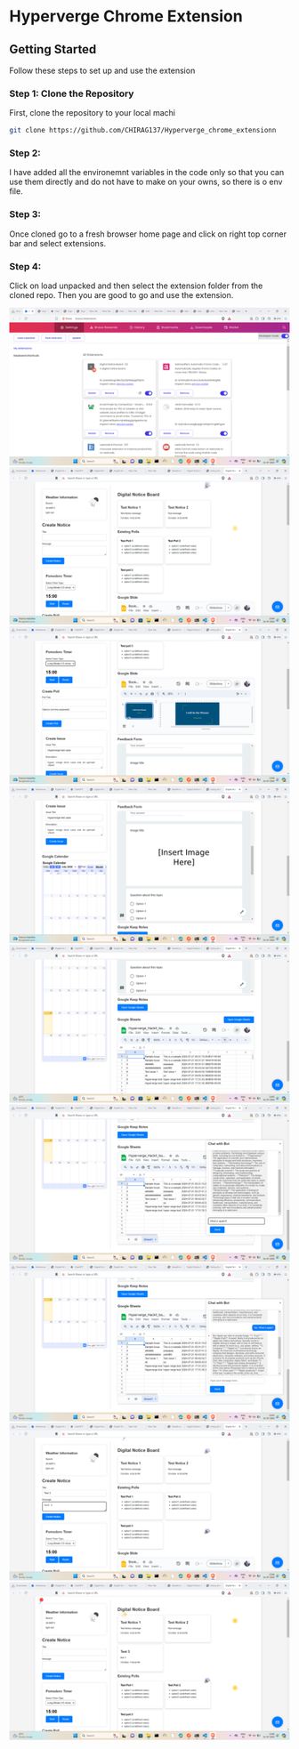 # Hyperverge Chrome Extension

## Getting Started

Follow these steps to set up and use the extension

### Step 1: Clone the Repository

First, clone the repository to your local machi

```bash
git clone https://github.com/CHIRAG137/Hyperverge_chrome_extensionn
```
### Step 2:
I have added all the environemnt variables in the code only so that you can use them directly and do not have to make on your owns, so there is o env file.

### Step 3:
Once cloned go to a fresh browser home page and click on right top corner bar and select extensions.

### Step 4:
Click on load unpacked and then select the extension folder from the cloned repo. Then you are good to go and use the extension.

![Screenshot](screenshots/Screenshot%20(349).png)
![Screenshot](screenshots/Screenshot%20(338).png)
![Screenshot](screenshots/Screenshot%20(339).png)
![Screenshot](screenshots/Screenshot%20(340).png)
![Screenshot](screenshots/Screenshot%20(341).png)
![Screenshot](screenshots/Screenshot%20(343).png)
![Screenshot](screenshots/Screenshot%20(345).png)
![Screenshot](screenshots/Screenshot%20(347).png)
![Screenshot](screenshots/Screenshot%20(348).png)


